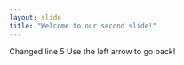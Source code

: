 ```yaml
---
layout: slide
title: "Welcome to our second slide!"
---
```

Changed line 5
Use the left arrow to go back!
